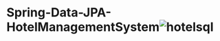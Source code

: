 # Spring-Data-JPA-HotelManagementSystem![hotelsql](https://github.com/Maga002/Spring-Data-JPA-HotelManagementSystem/assets/72382783/b7f8decb-a28e-4a14-aafc-856772c00fb7)
